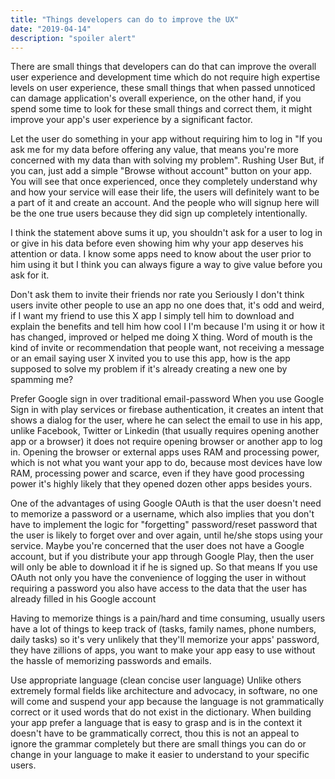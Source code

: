 ```yaml
---
title: "Things developers can do to improve the UX"
date: "2019-04-14"
description: "spoiler alert"
---
```


There are small things that developers can do that can improve the overall user experience and development time which do not require high expertise levels on user experience, these small things that when passed unnoticed can damage application's overall experience, on the other hand, if you spend some time to look for these small things and correct them, it might improve your app's user experience by a significant factor.

Let the user do something in your app without requiring him to log in
"If you ask me for my data before offering any value, that means you're more concerned with my data than with solving my problem". Rushing User
But, if you can, just add a simple "Browse without account" button on your app. You will see that once experienced, once they completely understand why and how your service will ease their life, the users will definitely want to be a part of it and create an account. And the people who will signup here will be the one true users because they did sign up completely intentionally.


I think the statement above sums it up, you shouldn't ask for a user to log in or give in his data before even showing him why your app deserves his attention or data. I know some apps need to know about the user prior to him using it but I think you can always figure a way to give value before you ask for it.

Don't ask them to invite their friends nor rate you
Seriously I don't think users invite other people to use an app no one does that, it's odd and weird, if I want my friend to use this X app I simply tell him to download and explain the benefits and tell him how cool I I'm because I'm using it or how it has changed, improved or helped me doing X thing. Word of mouth is the kind of invite or recommendation that people want, not receiving a message or an email saying user X invited you to use this app, how is the app supposed to solve my problem if it's already creating a new one by spamming me?


Prefer Google sign in over traditional email-password
When you use Google Sign in with play services or firebase authentication, it creates an intent that shows a dialog for the user, where he can select the email to use in his app, unlike Facebook, Twitter or Linkedin (that usually requires opening another app or a browser) it does not require opening browser or another app to log in.
Opening the browser or external apps uses RAM and processing power, which is not what you want your app to do, because most devices have low RAM, processing power and scarce, even if they have good processing power it's highly likely that they opened dozen other apps besides yours.

One of the advantages of using Google OAuth is that the user doesn't need to memorize a password or a username, which also implies that you don't have to implement the logic for "forgetting" password/reset password that the user is likely to forget over and over again, until he/she stops using your service.
Maybe you're concerned that the user does not have a Google account, but if you distribute your app through Google Play, then the user will only be able to download it if he is signed up.
So that means If you use OAuth not only you have the convenience of logging the user in without requiring a password you also have access to the data that the user has already filled in his Google account


Having to memorize things is a pain/hard and time consuming, usually users have a lot of things to keep track of (tasks, family names, phone numbers, daily tasks) so it's very unlikely that they'll memorize your apps' password, they have zillions of apps, you want to make your app easy to use without the hassle of memorizing passwords and emails.


Use appropriate language (clean concise user language)
Unlike others extremely formal fields like architecture and advocacy, in software, no one will come and suspend your app because the language is not grammatically correct or it used words that do not exist in the dictionary.
When building your app prefer a language that is easy to grasp and is in the context it doesn't have to be grammatically correct, thou this is not an appeal to ignore the grammar completely but there are small things you can do or change in your language to make it easier to understand to your specific users.
